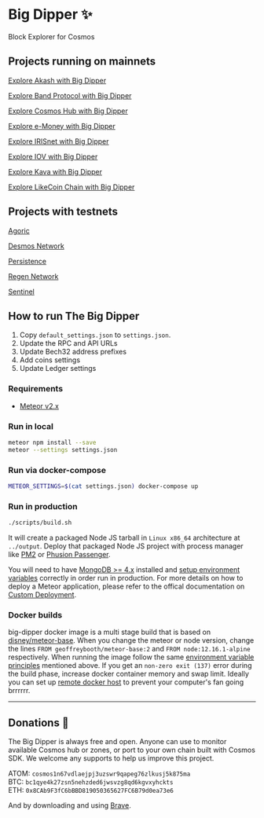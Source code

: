 # Big Dipper :sparkles:

Block Explorer for Cosmos


## Projects running on mainnets

[Explore Akash with Big Dipper](https://akash.bigdipper.live/)

[Explore Band Protocol with Big Dipper](https://band.bigdipper.live/)

[Explore Cosmos Hub with Big Dipper](https://cosmos.bigdipper.live)

[Explore e-Money with Big Dipper](https://e-money.network/)

[Explore IRISnet with Big Dipper](https://iris.bigdipper.live)

[Explore IOV with Big Dipper](https://big-dipper.iov-mainnet-2.iov.one/)

[Explore Kava with Big Dipper](https://kava.bigdipper.live/)

[Explore LikeCoin Chain with Big Dipper](http://likecoin.bigdipper.live/)

## Projects with testnets

[Agoric](https://explorer.testnet.agoric.com/)

[Desmos Network](https://morpheus.desmos.network/)

[Persistence](https://explorer.persistence.one/)

[Regen Network](https://explorer.regen.vitwit.com/)

[Sentinel](https://explorer.sentinel.co/)

## How to run The Big Dipper

1. Copy `default_settings.json` to `settings.json`.
2. Update the RPC and API URLs
3. Update Bech32 address prefixes
4. Add coins settings
5. Update Ledger settings

### Requirements

* [Meteor v2.x](https://www.meteor.com/install)

### Run in local

```sh
meteor npm install --save
meteor --settings settings.json
```

### Run via docker-compose
```sh
METEOR_SETTINGS=$(cat settings.json) docker-compose up
```

### Run in production

```sh
./scripts/build.sh
```

It will create a packaged Node JS tarball in `Linux x86_64` architecture at `../output`. Deploy that packaged Node JS project with process manager like [PM2](https://github.com/Unitech/pm2) or [Phusion Passenger](https://www.phusionpassenger.com/library/walkthroughs/basics/nodejs/fundamental_concepts.html).

You will need to have [MongoDB >= 4.x](https://docs.mongodb.com/manual/administration/install-on-linux/) installed and [setup environment variables](https://guide.meteor.com/deployment.html#environment) correctly in order run in production. For more details on how to deploy a Meteor application, please refer to the offical documentation on [Custom Deployment](https://guide.meteor.com/deployment.html#custom-deployment). 

### Docker builds

big-dipper docker image is a multi stage build that is based on [disney/meteor-base](https://github.com/disney/meteor-base/). When you change the meteor or node version, change the lines `FROM geoffreybooth/meteor-base:2` and `FROM node:12.16.1-alpine` respectively. When running the image follow the same [environment variable principles](https://guide.meteor.com/deployment.html#environment) mentioned above. If you get an `non-zero exit (137)` error during the build phase, increase docker container memory and swap limit. Ideally you can set up [remote docker host](https://www.digitalocean.com/community/tutorials/how-to-provision-and-manage-remote-docker-hosts-with-docker-machine-on-ubuntu-18-04) to prevent your computer's fan going brrrrrr.

---
## Donations :pray:

The Big Dipper is always free and open. Anyone can use to monitor available Cosmos hub or zones, or port to your own chain built with Cosmos SDK. We welcome any supports to help us improve this project.

ATOM: `cosmos1n67vdlaejpj3uzswr9qapeg76zlkusj5k875ma`\
BTC: `bc1qye4k27zsn5nehzded6jwsvzg8qd6kgvxyhckts`\
ETH: `0x8CAb9F3fC6bBBD819050365627FC6B79d0ea73e6`

And by downloading and using [Brave](https://brave.com/big517).
